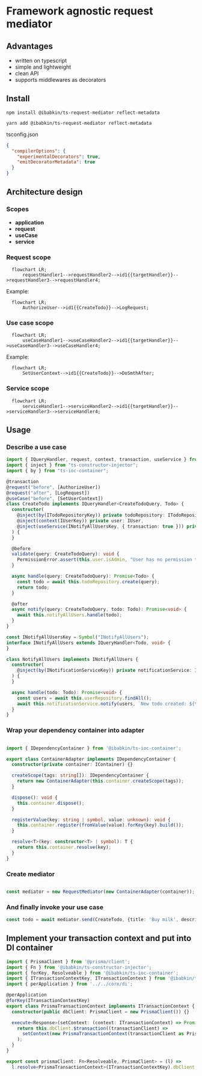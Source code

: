 # Framework agnostic request mediator

## Advantages

- written on typescript
- simple and lightweight
- clean API
- supports middlewares as decorators

## Install

```shell script
npm install @ibabkin/ts-request-mediator reflect-metadata
```
```shell script
yarn add @ibabkin/ts-request-mediator reflect-metadata
```

tsconfig.json

```json
{
  "compilerOptions": {
    "experimentalDecorators": true,
    "emitDecoratorMetadata": true
  }
}
```

## Architecture design
### Scopes
- **application**
- **request**
- **useCase**
- **service**

### Request scope
```mermaid
  flowchart LR;
      requestHandler1-->requestHandler2-->id1{{targetHandler}}-->requestHandler3-->requestHandler4;
```
Example:
```mermaid
  flowchart LR;
      AuthorizeUser-->id1{{CreateTodo}}-->LogRequest;
```

### Use case scope
```mermaid
  flowchart LR;
      useCaseHandler1-->useCaseHandler2-->id1{{targetHandler}}-->useCaseHandler3-->useCaseHandler4;
```
Example:
```mermaid
  flowchart LR;
      SetUserContext-->id1{{CreateTodo}}-->DoSmthAfter;
```

### Service scope
```mermaid
  flowchart LR;
      serviceHandler1-->serviceHandler2-->id1{{targetHandler}}-->serviceHandler3-->serviceHandler4;
```

## Usage

### Describe a use case

```typescript
import { IQueryHandler, request, context, transaction, useService } from "@ibabkin/ts-request-mediator";
import { inject } from "ts-constructor-injector";
import { by } from "ts-ioc-container";

@transaction
@request("before", [AuthorizeUser])
@request("after", [LogRequest])
@useCase("before", [SetUserContext])
class CreateTodo implements IQueryHandler<CreateTodoQuery, Todo> {
  constructor(
    @inject(by(ITodoRepositoryKey)) private todoRepository: ITodoRepository,
    @inject(context(IUserKey)) private user: IUser,
    @inject(useService(INotifyAllUsersKey, { transaction: true })) private notifyAllUsers: INotifyAllUsers
  ) {
  }

  @before
  validate(query: CreateTodoQuery): void {
    PermissionError.assert(this.user.isAdmin, "User has no permission to create a todo");
  }

  async handle(query: CreateTodoQuery): Promise<Todo> {
    const todo = await this.todoRepository.create(query);
    return todo;
  }

  @after
  async notify(query: CreateTodoQuery, todo: Todo): Promise<void> {
    await this.notifyAllUsers.handle(todo);
  }
}

const INotifyAllUsersKey = Symbol("INotifyAllUsers");
interface INotifyAllUsers extends IQueryHandler<Todo, void> {
}

class NotifyAllUsers implements INotifyAllUsers {
  constructor(
    @inject(by(INotificationServiceKey)) private notificationService: INotificationService
  ) {
  }

  async handle(todo: Todo): Promise<void> {
    const users = await this.userRepository.findAll();
    await this.notificationService.notify(users, `New todo created: ${todo.title}`);
  }
}

```

### Wrap your dependency container into adapter

```typescript

import { IDependencyContainer } from '@ibabkin/ts-ioc-container';

export class ContainerAdapter implements IDependencyContainer {
  constructor(private container: IContainer) {}

  createScope(tags: string[]): IDependencyContainer {
    return new ContainerAdapter(this.container.createScope(tags));
  }

  dispose(): void {
    this.container.dispose();
  }

  registerValue(key: string | symbol, value: unknown): void {
    this.container.register(fromValue(value).forKey(key).build());
  }

  resolve<T>(key: constructor<T> | symbol): T {
    return this.container.resolve(key);
  }
}

```

### Create mediator

```typescript

const mediator = new RequestMediator(new ContainerAdapter(container));

```

### And finally invoke your use case

```typescript
const todo = await mediator.send(CreateTodo, {title: 'Buy milk', description: '2% fat'});
```

## Implement your transaction context and put into DI container

```typescript
import { PrismaClient } from '@prisma/client';
import { Fn } from '@ibabkin/ts-constructor-injector';
import { forKey, Resolveable } from '@ibabkin/ts-ioc-container';
import { ITransactionContextKey, ITransactionContext } from '@ibabkin/ts-request-mediator';
import { perApplication } from '../../core/di';

@perApplication
@forKey(ITransactionContextKey)
export class PrismaTransactionContext implements ITransactionContext {
  constructor(public dbClient: PrismaClient = new PrismaClient()) {}

  execute<Response>(setContext: (context: ITransactionContext) => Promise<Response>): Promise<Response> {
    return this.dbClient.$transaction((transactionClient) =>
      setContext(new PrismaTransactionContext(transactionClient as PrismaClient)),
    );
  }
}

export const prismaClient: Fn<Resolveable, PrismaClient> = (l) =>
  l.resolve<PrismaTransactionContext>(ITransactionContextKey).dbClient;

```
